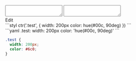 <div data-size="100" class="code-cont" data-example="hue">
    <div class="code">
        <div class="code-wrap">
            <textarea id="stylus"></textarea>
            <textarea id="css"></textarea>
            <div class="edit-code">
                <span>Edit</span>
            </div>
        </div>
    </div>
</div>


<div data-size="100" data-examples="stylus"></div>
```styl
ctr('.test', {
  width: 200px
  color: hue(#00c, 90deg)
})
```

<div data-size="100" data-examples="yaml"></div>
```yaml
.test:
  width: 200px
  color: 'hue(#00c, 90deg)'
```

```css
.test {
  width: 200px;
  color: #6c0;
}
```
<div class="cf"></div>
